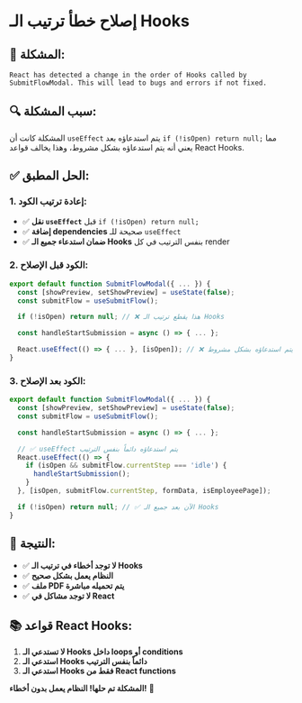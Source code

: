 # إصلاح خطأ ترتيب الـ Hooks

## 🚨 المشكلة:
```
React has detected a change in the order of Hooks called by SubmitFlowModal. This will lead to bugs and errors if not fixed.
```

## 🔍 **سبب المشكلة:**
المشكلة كانت أن `useEffect` يتم استدعاؤه بعد `if (!isOpen) return null;` مما يعني أنه يتم استدعاؤه بشكل مشروط، وهذا يخالف قواعد React Hooks.

## ✅ **الحل المطبق:**

### 1. إعادة ترتيب الكود:
- ✅ **نقل `useEffect`** قبل `if (!isOpen) return null;`
- ✅ **إضافة dependencies** صحيحة للـ `useEffect`
- ✅ **ضمان استدعاء جميع الـ Hooks** بنفس الترتيب في كل render

### 2. الكود قبل الإصلاح:
```typescript
export default function SubmitFlowModal({ ... }) {
  const [showPreview, setShowPreview] = useState(false);
  const submitFlow = useSubmitFlow();

  if (!isOpen) return null; // ❌ هذا يقطع ترتيب الـ Hooks

  const handleStartSubmission = async () => { ... };

  React.useEffect(() => { ... }, [isOpen]); // ❌ يتم استدعاؤه بشكل مشروط
}
```

### 3. الكود بعد الإصلاح:
```typescript
export default function SubmitFlowModal({ ... }) {
  const [showPreview, setShowPreview] = useState(false);
  const submitFlow = useSubmitFlow();

  const handleStartSubmission = async () => { ... };

  // ✅ useEffect يتم استدعاؤه دائماً بنفس الترتيب
  React.useEffect(() => {
    if (isOpen && submitFlow.currentStep === 'idle') {
      handleStartSubmission();
    }
  }, [isOpen, submitFlow.currentStep, formData, isEmployeePage]);

  if (!isOpen) return null; // ✅ الآن بعد جميع الـ Hooks
}
```

## 🎯 **النتيجة:**
- ✅ **لا توجد أخطاء في ترتيب الـ Hooks**
- ✅ **النظام يعمل بشكل صحيح**
- ✅ **ملف PDF يتم تحميله مباشرة**
- ✅ **لا توجد مشاكل في React**

## 📚 **قواعد React Hooks:**
1. **لا تستدعي الـ Hooks داخل loops أو conditions**
2. **استدعي الـ Hooks دائماً بنفس الترتيب**
3. **استدعي الـ Hooks فقط من React functions**

**المشكلة تم حلها! النظام يعمل بدون أخطاء!** 🎉
